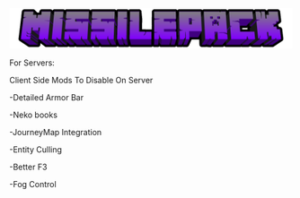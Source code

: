 ![](kubejs/assets/ui/textures/missilepacklogoslim.png)

For Servers: 

Client Side Mods To Disable On Server

-Detailed Armor Bar 

-Neko books 

-JourneyMap Integration

-Entity Culling 

-Better F3 

-Fog Control
